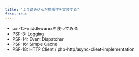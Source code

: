 ```yaml
---
title: "より踏み込んだ拡張性を実装する"
free: true
---
```

* psr-15-middlewaresを使ってみる
* PSR-3: Logging
* PSR-14: Event Dispatcher
* PSR-16: Simple Cache
* PSR-18: HTTP Client / php-http/async-client-implementation